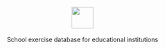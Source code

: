 <p align="center">
  <img src="https://i.imgur.com/AWD7bYX.png" height="50">
  <br>
  <br>
  School exercise database for educational institutions
</p>
